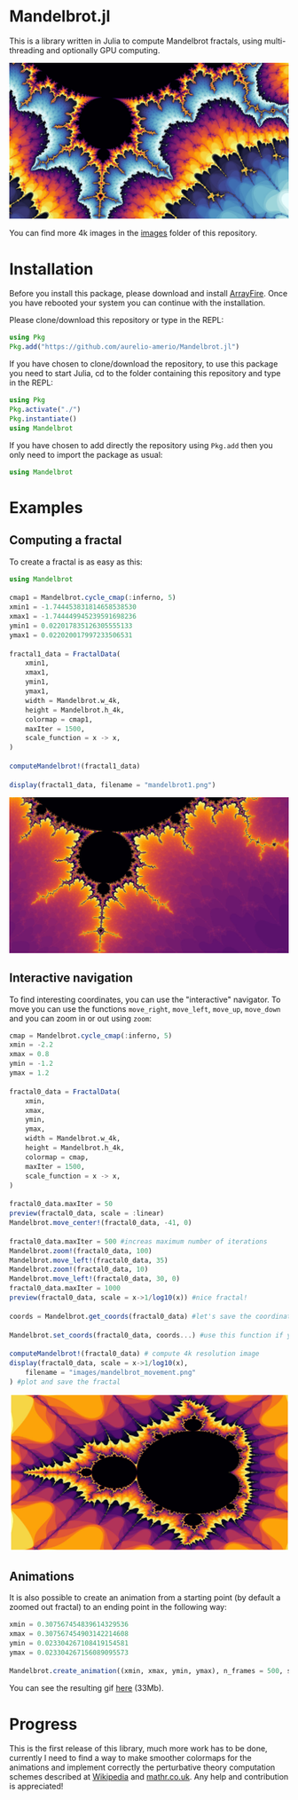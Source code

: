 # Mandelbrot.jl

This is a library written in Julia to compute Mandelbrot fractals, using multi-threading and optionally GPU computing.

![align-center](images/mandelbrot1c_small.jpg)

You can find more 4k images in the [images](images/) folder of this repository.

# Installation

Before you install this package, please download and install [ArrayFire](https://arrayfire.com/download/). Once you have rebooted your system you can continue with the installation.

Please clone/download this repository or type in the REPL:

```julia
using Pkg
Pkg.add("https://github.com/aurelio-amerio/Mandelbrot.jl")
```

If you have chosen to clone/download the repository, to use this package you need to start Julia, cd to the folder containing this repository and type in the REPL:

```julia
using Pkg
Pkg.activate("./")
Pkg.instantiate()
using Mandelbrot
```

If you have chosen to add directly the repository using `Pkg.add` then you only need to import the package as usual:

```julia
using Mandelbrot
```

# Examples

## Computing a fractal

To create a fractal is as easy as this:

```julia
using Mandelbrot

cmap1 = Mandelbrot.cycle_cmap(:inferno, 5)        
xmin1 = -1.744453831814658538530        
xmax1 = -1.744449945239591698236        
ymin1 = 0.022017835126305555133        
ymax1 = 0.022020017997233506531 

fractal1_data = FractalData(
    xmin1,
    xmax1,
    ymin1,
    ymax1,
    width = Mandelbrot.w_4k,
    height = Mandelbrot.h_4k,
    colormap = cmap1,
    maxIter = 1500,
    scale_function = x -> x,
)

computeMandelbrot!(fractal1_data) 

display(fractal1_data, filename = "mandelbrot1.png")
```

![image-center](images/mandelbrot1_small.jpg)

## Interactive navigation

To find interesting coordinates, you can use the "interactive" navigator. To move you can use the functions `move_right`, `move_left`, `move_up`, `move_down` and you can zoom in or out using `zoom`:

```julia
cmap = Mandelbrot.cycle_cmap(:inferno, 5)
xmin = -2.2
xmax = 0.8
ymin = -1.2
ymax = 1.2

fractal0_data = FractalData(
    xmin,
    xmax,
    ymin,
    ymax,
    width = Mandelbrot.w_4k,
    height = Mandelbrot.h_4k,
    colormap = cmap,
    maxIter = 1500,
    scale_function = x -> x,
)

fractal0_data.maxIter = 50
preview(fractal0_data, scale = :linear)
Mandelbrot.move_center!(fractal0_data, -41, 0)

fractal0_data.maxIter = 500 #increas maximum number of iterations
Mandelbrot.zoom!(fractal0_data, 100)
Mandelbrot.move_left!(fractal0_data, 35)
Mandelbrot.zoom!(fractal0_data, 10)
Mandelbrot.move_left!(fractal0_data, 30, 0)
fractal0_data.maxIter = 1000
preview(fractal0_data, scale = x->1/log10(x)) #nice fractal!

coords = Mandelbrot.get_coords(fractal0_data) #let's save the coordinates for future use

Mandelbrot.set_coords(fractal0_data, coords...) #use this function if you want to quickly load some coordinates 

computeMandelbrot!(fractal0_data) # compute 4k resolution image
display(fractal0_data, scale = x->1/log10(x),
    filename = "images/mandelbrot_movement.png"
) #plot and save the fractal
```

![image-center](images/mandelbrot_movement_small.jpg)

## Animations

It is also possible to create an animation from a starting point (by default a zoomed out fractal) to an ending point in the following way:

```julia
xmin = 0.307567454839614329536
xmax = 0.307567454903142214608
ymin = 0.023304267108419154581
ymax = 0.023304267156089095573

Mandelbrot.create_animation((xmin, xmax, ymin, ymax), n_frames = 500, scale = log10, colormap = Mandelbrot.fire_and_ice())
```

You can see the resulting gif [here](https://github.com/aurelio-amerio/techytok-examples/blob/master/mandelbrot-fractal/gif/mandelbrot_into_the_eye1.gif) (33Mb).

# Progress

This is the first release of this library, much more work has to be done, currently I need to find a way to make smoother colormaps for the animations and implement correctly the perturbative theory computation schemes described at [Wikipedia](https://en.wikipedia.org/wiki/Mandelbrot_set#Perturbation_theory_and_series_approximation) and [mathr.co.uk](https://mathr.co.uk/blog/2016-03-06_simpler_series_approximation.html). Any help and contribution is appreciated!